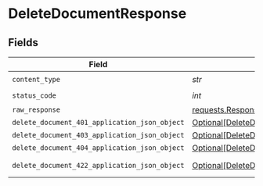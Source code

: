 # DeleteDocumentResponse


## Fields

| Field                                                                                                     | Type                                                                                                      | Required                                                                                                  | Description                                                                                               |
| --------------------------------------------------------------------------------------------------------- | --------------------------------------------------------------------------------------------------------- | --------------------------------------------------------------------------------------------------------- | --------------------------------------------------------------------------------------------------------- |
| `content_type`                                                                                            | *str*                                                                                                     | :heavy_check_mark:                                                                                        | N/A                                                                                                       |
| `status_code`                                                                                             | *int*                                                                                                     | :heavy_check_mark:                                                                                        | N/A                                                                                                       |
| `raw_response`                                                                                            | [requests.Response](https://requests.readthedocs.io/en/latest/api/#requests.Response)                     | :heavy_minus_sign:                                                                                        | N/A                                                                                                       |
| `delete_document_401_application_json_object`                                                             | [Optional[DeleteDocument401ApplicationJSON]](../../models/operations/deletedocument401applicationjson.md) | :heavy_minus_sign:                                                                                        | Unauthenticated                                                                                           |
| `delete_document_403_application_json_object`                                                             | [Optional[DeleteDocument403ApplicationJSON]](../../models/operations/deletedocument403applicationjson.md) | :heavy_minus_sign:                                                                                        | Forbidden                                                                                                 |
| `delete_document_404_application_json_object`                                                             | [Optional[DeleteDocument404ApplicationJSON]](../../models/operations/deletedocument404applicationjson.md) | :heavy_minus_sign:                                                                                        | Not Found                                                                                                 |
| `delete_document_422_application_json_object`                                                             | [Optional[DeleteDocument422ApplicationJSON]](../../models/operations/deletedocument422applicationjson.md) | :heavy_minus_sign:                                                                                        | Invalid data posted                                                                                       |
